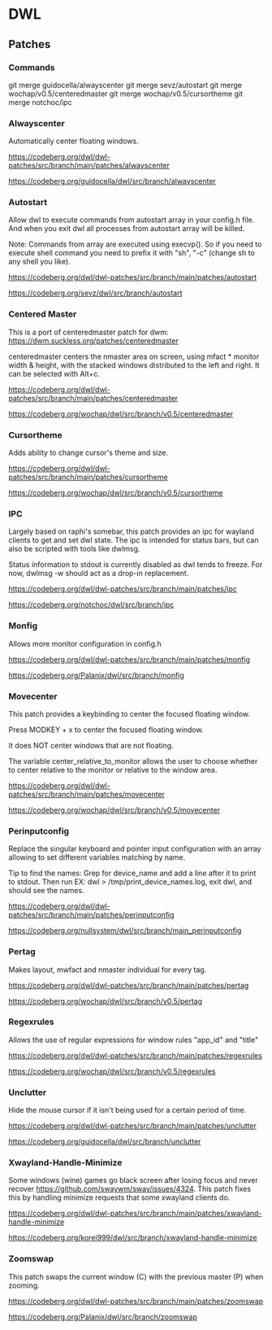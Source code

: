 # DWL

## Patches

### Commands
git merge guidocella/alwayscenter
git merge sevz/autostart
git merge wochap/v0.5/centeredmaster
git merge wochap/v0.5/cursortheme
git merge notchoc/ipc


### Alwayscenter
Automatically center floating windows.

https://codeberg.org/dwl/dwl-patches/src/branch/main/patches/alwayscenter

https://codeberg.org/guidocella/dwl/src/branch/alwayscenter


### Autostart
Allow dwl to execute commands from autostart array in your config.h file. And when you exit dwl all processes from autostart array will be killed.

Note: Commands from array are executed using execvp(). So if you need to execute shell command you need to prefix it with "sh", "-c" (change sh to any shell you like).

https://codeberg.org/dwl/dwl-patches/src/branch/main/patches/autostart

https://codeberg.org/sevz/dwl/src/branch/autostart


### Centered Master
This is a port of centeredmaster patch for dwm: https://dwm.suckless.org/patches/centeredmaster

centeredmaster centers the nmaster area on screen, using mfact * monitor width & height, with the stacked windows distributed to the left and right. It can be selected with Alt+c.

https://codeberg.org/dwl/dwl-patches/src/branch/main/patches/centeredmaster

https://codeberg.org/wochap/dwl/src/branch/v0.5/centeredmaster


### Cursortheme
Adds ability to change cursor's theme and size.

https://codeberg.org/dwl/dwl-patches/src/branch/main/patches/cursortheme

https://codeberg.org/wochap/dwl/src/branch/v0.5/cursortheme


### IPC
Largely based on raphi's somebar, this patch provides an ipc for wayland clients to get and set dwl state. The ipc is intended for status bars, but can also be scripted with tools like dwlmsg.

Status information to stdout is currently disabled as dwl tends to freeze. For now, dwlmsg -w should act as a drop-in replacement.

https://codeberg.org/dwl/dwl-patches/src/branch/main/patches/ipc

https://codeberg.org/notchoc/dwl/src/branch/ipc


### Monfig
Allows more monitor configuration in config.h

https://codeberg.org/dwl/dwl-patches/src/branch/main/patches/monfig

https://codeberg.org/Palanix/dwl/src/branch/monfig


### Movecenter
This patch provides a keybinding to center the focused floating window.

Press MODKEY + x to center the focused floating window.

It does NOT center windows that are not floating.

The variable center_relative_to_monitor allows the user to choose whether to center relative to the monitor or relative to the window area.

https://codeberg.org/dwl/dwl-patches/src/branch/main/patches/movecenter

https://codeberg.org/wochap/dwl/src/branch/v0.5/movecenter


### Perinputconfig
Replace the singular keyboard and pointer input configuration with an array allowing to set different variables matching by name.

Tip to find the names: Grep for device_name and add a line after it to print to stdout. Then run EX: dwl > /tmp/print_device_names.log, exit dwl, and should see the names.

https://codeberg.org/dwl/dwl-patches/src/branch/main/patches/perinputconfig

https://codeberg.org/nullsystem/dwl/src/branch/main_perinputconfig


### Pertag
Makes layout, mwfact and nmaster individual for every tag.

https://codeberg.org/dwl/dwl-patches/src/branch/main/patches/pertag

https://codeberg.org/wochap/dwl/src/branch/v0.5/pertag


### Regexrules
Allows the use of regular expressions for window rules "app_id" and "title"

https://codeberg.org/dwl/dwl-patches/src/branch/main/patches/regexrules

https://codeberg.org/wochap/dwl/src/branch/v0.5/regexrules


### Unclutter
Hide the mouse cursor if it isn't being used for a certain period of time.

https://codeberg.org/dwl/dwl-patches/src/branch/main/patches/unclutter

https://codeberg.org/guidocella/dwl/src/branch/unclutter


### Xwayland-Handle-Minimize
Some windows (wine) games go black screen after losing focus and never recover https://github.com/swaywm/sway/issues/4324. This patch fixes this by handling minimize requests that some xwayland clients do.

https://codeberg.org/dwl/dwl-patches/src/branch/main/patches/xwayland-handle-minimize

https://codeberg.org/korei999/dwl/src/branch/xwayland-handle-minimize


### Zoomswap
This patch swaps the current window (C) with the previous master (P) when zooming.

https://codeberg.org/dwl/dwl-patches/src/branch/main/patches/zoomswap

https://codeberg.org/Palanix/dwl/src/branch/zoomswap